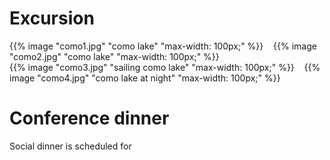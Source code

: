 # Excursion

{{% image "como1.jpg" "como lake" "max-width: 100px;" %}} &nbsp;&nbsp;
{{% image "como2.jpg" "como lake" "max-width: 100px;" %}} <br>
{{% image "como3.jpg" "sailing como lake" "max-width: 100px;" %}} &nbsp;&nbsp;
{{% image "como4.jpg" "como lake at night" "max-width: 100px;" %}}


# Conference dinner

Social dinner is scheduled for 



